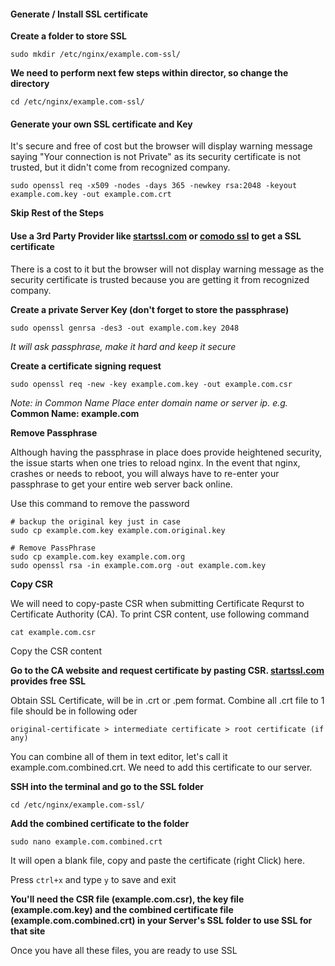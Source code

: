 #### Generate / Install SSL certificate 

**Create a folder to store SSL**

`sudo mkdir /etc/nginx/example.com-ssl/`

**We need to perform next few steps within director, so change the directory**

`cd /etc/nginx/example.com-ssl/`

#### Generate your own SSL certificate and Key

It's secure and free of cost but the browser will display warning message saying "Your connection is not Private" as its security certificate is not trusted, but it didn't come from recognized company.

`sudo openssl req -x509 -nodes -days 365 -newkey rsa:2048 -keyout example.com.key -out example.com.crt`

**Skip Rest of the Steps**

#### Use a 3rd Party Provider like [startssl.com](http://www.startssl.com/) or [comodo ssl](https://ssl.comodo.com/) to get a SSL certificate

There is a cost to it but the browser will not display warning message as the security certificate is trusted because you are getting it from recognized company.

**Create a private Server Key (don't forget to store the passphrase)**

`sudo openssl genrsa -des3 -out example.com.key 2048`

*It will ask passphrase, make it hard and keep it secure*

**Create a certificate signing request**

`sudo openssl req -new -key example.com.key -out example.com.csr`

*Note: in Common Name Place enter domain name or server ip. e.g.* **Common Name: example.com**

**Remove Passphrase**

Although having the passphrase in place does provide heightened security, the issue starts when one tries to reload nginx. In the event that nginx, crashes or needs to reboot, you will always have to re-enter your passphrase to get your entire web server back online.

Use this command to remove the password

```
# backup the original key just in case
sudo cp example.com.key example.com.original.key

# Remove PassPhrase
sudo cp example.com.key example.com.org
sudo openssl rsa -in example.com.org -out example.com.key
```

**Copy CSR**

We will need to copy-paste CSR when submitting Certificate Requrst to Certificate Authority (CA). To print CSR content, use following command

`cat example.com.csr`

Copy the CSR content

**Go to the CA website and request certificate by pasting CSR. [startssl.com](http://www.startssl.com/) provides free SSL**

Obtain SSL Certificate, will be in .crt or .pem format. Combine all .crt file to 1 file should be in following oder

`original-certificate > intermediate certificate > root certificate (if any)`

You can combine all of them in text editor, let's call it example.com.combined.crt. We need to add this certificate to our server.

**SSH into the terminal and go to the SSL folder**

`cd /etc/nginx/example.com-ssl/`

**Add the combined certificate to the folder**

`sudo nano example.com.combined.crt`

It will open a blank file, copy and paste the certificate (right Click) here.

Press `ctrl+x` and type `y` to save and exit

**You'll need the CSR file (example.com.csr), the key file (example.com.key) and the combined certificate file (example.com.combined.crt) in your Server's SSL folder to use SSL for that site**

Once you have all these files, you are ready to use SSL
